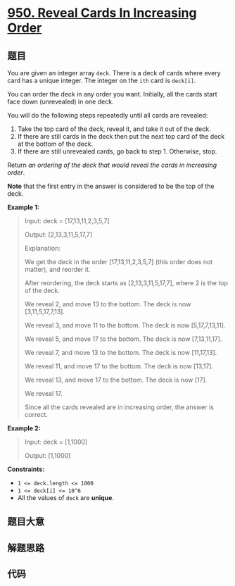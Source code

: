 # [950. Reveal Cards In Increasing Order](https://leetcode.com/problems/reveal-cards-in-increasing-order/)

## 题目

You are given an integer array `deck`. There is a deck of cards where every
card has a unique integer. The integer on the `ith` card is `deck[i]`.

You can order the deck in any order you want. Initially, all the cards start
face down (unrevealed) in one deck.

You will do the following steps repeatedly until all cards are revealed:

1. Take the top card of the deck, reveal it, and take it out of the deck.
2. If there are still cards in the deck then put the next top card of the deck at the bottom of the deck.
3. If there are still unrevealed cards, go back to step 1. Otherwise, stop.

Return _an ordering of the deck that would reveal the cards in increasing
order_.

**Note** that the first entry in the answer is considered to be the top of the
deck.

**Example 1:**

> Input: deck = [17,13,11,2,3,5,7]
>
> Output: [2,13,3,11,5,17,7]
>
> Explanation:
>
> We get the deck in the order [17,13,11,2,3,5,7] (this order does not matter), and reorder it.
>
> After reordering, the deck starts as [2,13,3,11,5,17,7], where 2 is the top of the deck.
>
> We reveal 2, and move 13 to the bottom. The deck is now [3,11,5,17,7,13].
>
> We reveal 3, and move 11 to the bottom. The deck is now [5,17,7,13,11].
>
> We reveal 5, and move 17 to the bottom. The deck is now [7,13,11,17].
>
> We reveal 7, and move 13 to the bottom. The deck is now [11,17,13].
>
> We reveal 11, and move 17 to the bottom. The deck is now [13,17].
>
> We reveal 13, and move 17 to the bottom. The deck is now [17].
>
> We reveal 17.
>
> Since all the cards revealed are in increasing order, the answer is correct.

**Example 2:**

> Input: deck = [1,1000]
>
> Output: [1,1000]

**Constraints:**

- `1 <= deck.length <= 1000`
- `1 <= deck[i] <= 10^6`
- All the values of `deck` are **unique**.

## 题目大意

## 解题思路

## 代码

```javascript

```
